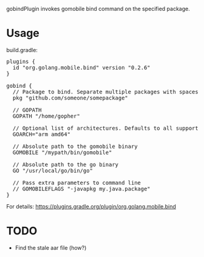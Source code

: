 gobindPlugin invokes gomobile bind command on the specified package.

# Usage

build.gradle:
<pre>
plugins {
  id "org.golang.mobile.bind" version "0.2.6"
}

gobind {
  // Package to bind. Separate multiple packages with spaces.
  pkg "github.com/someone/somepackage"

  // GOPATH
  GOPATH "/home/gopher"

  // Optional list of architectures. Defaults to all supported architectures.
  GOARCH="arm amd64"

  // Absolute path to the gomobile binary
  GOMOBILE "/mypath/bin/gomobile"

  // Absolute path to the go binary
  GO "/usr/local/go/bin/go"

  // Pass extra parameters to command line
  // GOMOBILEFLAGS "-javapkg my.java.package"
}
</pre>

For details:
https://plugins.gradle.org/plugin/org.golang.mobile.bind

# TODO

* Find the stale aar file (how?)
